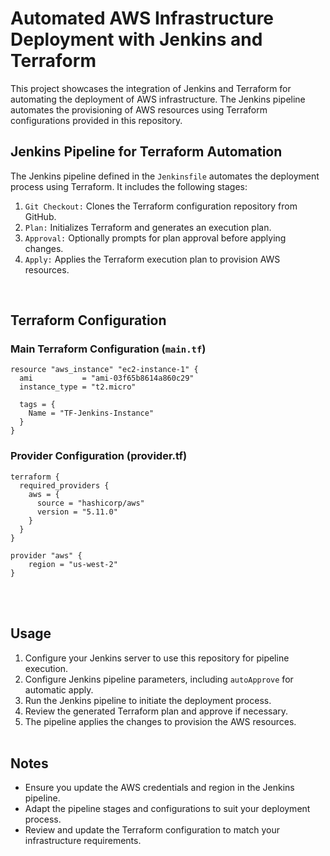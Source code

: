 # Automated AWS Infrastructure Deployment with Jenkins and Terraform

This project showcases the integration of Jenkins and Terraform for automating the deployment of AWS infrastructure. The Jenkins pipeline automates the provisioning of AWS resources using Terraform configurations provided in this repository.
## Jenkins Pipeline for Terraform Automation

The Jenkins pipeline defined in the `Jenkinsfile` automates the deployment process using Terraform. It includes the following stages:

1. `Git Checkout:` Clones the Terraform configuration repository from GitHub.
2. `Plan:` Initializes Terraform and generates an execution plan.
3. `Approval:` Optionally prompts for plan approval before applying changes.
4. `Apply:` Applies the Terraform execution plan to provision AWS resources.
</br>

## Terraform Configuration

### Main Terraform Configuration (`main.tf`)

```
resource "aws_instance" "ec2-instance-1" {
  ami           = "ami-03f65b8614a860c29"
  instance_type = "t2.micro"

  tags = {
    Name = "TF-Jenkins-Instance"
  }
}
```

### Provider Configuration (provider.tf)

```
terraform {
  required_providers {
    aws = {
      source = "hashicorp/aws"
      version = "5.11.0"
    }
  }
}

provider "aws" {
    region = "us-west-2"  
}
```
<br> </br>
## Usage

1. Configure your Jenkins server to use this repository for pipeline execution.
2. Configure Jenkins pipeline parameters, including `autoApprove` for automatic apply.
3. Run the Jenkins pipeline to initiate the deployment process.
4. Review the generated Terraform plan and approve if necessary.
5. The pipeline applies the changes to provision the AWS resources.
<br> </br>
## Notes

- Ensure you update the AWS credentials and region in the Jenkins pipeline.
- Adapt the pipeline stages and configurations to suit your deployment process.
- Review and update the Terraform configuration to match your infrastructure requirements.

